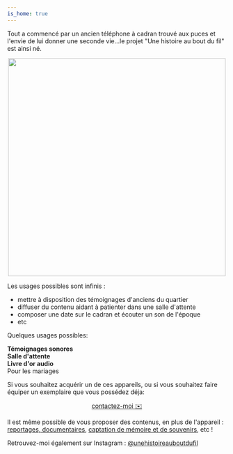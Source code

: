 ```yaml
---
is_home: true
---
```



Tout a commencé par un ancien téléphone à cadran trouvé aux puces et l'envie de lui donner une seconde vie...le projet "Une histoire au bout du fil" est ainsi né.
<p align="center">
  <img src="https://user-images.githubusercontent.com/1282106/174430930-4d068449-e63c-43ff-a97e-a942af0a418f.JPG" width="500" />
</p>

Les usages possibles sont infinis :
- mettre à disposition des témoignages d'anciens du quartier
- diffuser du contenu aidant à patienter dans une salle d'attente
- composer une date sur le cadran et écouter un son de l'époque
- etc

Quelques usages possibles:
<div class="blocks">
  <div class="block large"><strong>Témoignages sonores</strong></div>
  <div class="block large"><strong>Salle d'attente</strong></div>
  <div class="block large"><strong>Livre d'or audio</strong><br />Pour les mariages</div>
</div>

Si vous souhaitez acquérir un de ces appareils, ou si vous souhaitez faire équiper un exemplaire que vous possédez déja:

<p align="center">
<a href="mailto:samy@rabih.fr" class="btn">contactez-moi ✉️</a></p>

Il est même possible de vous proposer des contenus, en plus de l'appareil : [reportages, documentaires](https://www.jessicabordeau.com/), [captation de mémoire et de souvenirs](https://30mai.fr), etc !

Retrouvez-moi également sur Instagram : [@unehistoireauboutdufil](https://www.instagram.com/unehistoireauboutdufil/)
